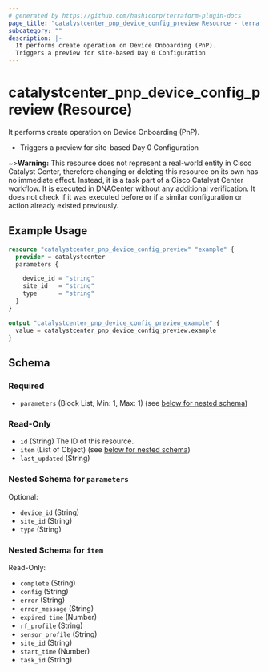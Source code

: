 ```yaml
---
# generated by https://github.com/hashicorp/terraform-plugin-docs
page_title: "catalystcenter_pnp_device_config_preview Resource - terraform-provider-catalystcenter"
subcategory: ""
description: |-
  It performs create operation on Device Onboarding (PnP).
  Triggers a preview for site-based Day 0 Configuration
---
```


# catalystcenter_pnp_device_config_preview (Resource)

It performs create operation on Device Onboarding (PnP).

- Triggers a preview for site-based Day 0 Configuration



~>**Warning:**
This resource does not represent a real-world entity in Cisco Catalyst Center, therefore changing or deleting this resource on its own has no immediate effect.
Instead, it is a task part of a Cisco Catalyst Center workflow. It is executed in DNACenter without any additional verification. It does not check if it was executed before or if a similar configuration or action already existed previously.

## Example Usage

```terraform
resource "catalystcenter_pnp_device_config_preview" "example" {
  provider = catalystcenter
  parameters {

    device_id = "string"
    site_id   = "string"
    type      = "string"
  }
}

output "catalystcenter_pnp_device_config_preview_example" {
  value = catalystcenter_pnp_device_config_preview.example
}
```

<!-- schema generated by tfplugindocs -->
## Schema

### Required

- `parameters` (Block List, Min: 1, Max: 1) (see [below for nested schema](#nestedblock--parameters))

### Read-Only

- `id` (String) The ID of this resource.
- `item` (List of Object) (see [below for nested schema](#nestedatt--item))
- `last_updated` (String)

<a id="nestedblock--parameters"></a>
### Nested Schema for `parameters`

Optional:

- `device_id` (String)
- `site_id` (String)
- `type` (String)


<a id="nestedatt--item"></a>
### Nested Schema for `item`

Read-Only:

- `complete` (String)
- `config` (String)
- `error` (String)
- `error_message` (String)
- `expired_time` (Number)
- `rf_profile` (String)
- `sensor_profile` (String)
- `site_id` (String)
- `start_time` (Number)
- `task_id` (String)
